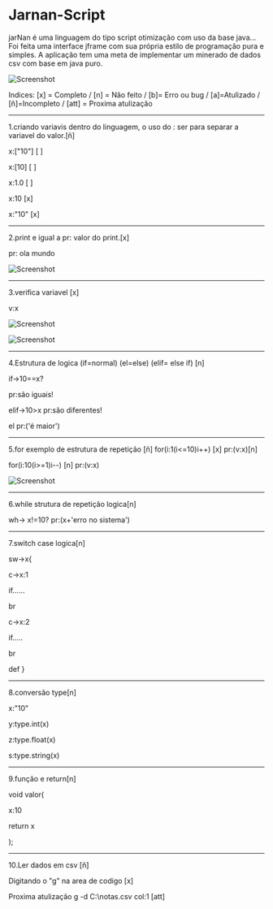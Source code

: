 # Jarnan-Script

jarNan é uma linguagem do tipo script otimização com uso da base java...
Foi feita uma interface jframe com sua própria estilo de programação pura e simples.
A aplicação tem uma meta de implementar um minerado de dados csv com base em java puro.


 ![Screenshot](https://uploaddeimagens.com.br/images/002/516/336/original/jarnan.png?1574806640)



Indices: [x] = Completo / [n] = Não feito  / [b]= Erro ou bug / [a]=Atulizado / [ñ]=Incompleto / [att] = Proxima atulização


_______________________________________________________________________________________________________________

1.criando variavis dentro do linguagem, o uso do : ser para separar a variavel do valor.[ñ]

x:["10"] [ ] 

x:[10]   [ ]

x:1.0    [ ]

x:10     [x]

x:"10"   [x]

_______________________________________________________________________________________________________________

2.print e igual a pr: valor do print.[x]

pr: ola mundo

![Screenshot](https://uploaddeimagens.com.br/images/002/516/315/original/jarnanprint.png?1574805069)


_______________________________________________________________________________________________________________
3.verifica variavel [x]

v:x

![Screenshot](https://uploaddeimagens.com.br/images/002/516/307/original/jarnanvariavel.png?1574804712)

![Screenshot](https://uploaddeimagens.com.br/images/002/516/324/original/jarnanverificarVariavel.png?1574805930)


_______________________________________________________________________________________________________________
4.Estrutura de logica (if=normal) (el=else) (elif= else if) [n]

if->10==x?

pr:são iguais!

elif->10>x
pr:são diferentes!

el
pr:('é maior')

_______________________________________________________________________________________________________________


5.for exemplo de estrutura de repetição [ñ]
for(i:1(i<=10)i++) [x]
pr:(v:x)[n]


for(i:10(i>=1)i--) [n]
pr:(v:x)



![Screenshot](https://uploaddeimagens.com.br/images/002/516/320/original/jarnanfor.png?1574805768)

_______________________________________________________________________________________________________________
6.while strutura de repetição logica[n]

wh-> x!=10?
pr:(x+'erro no sistema')

_______________________________________________________________________________________________________________

7.switch case logica[n]

sw->x{

c->x:1

if......

br

c->x:2

if.....

br

def
}
_______________________________________________________________________________________________________________

8.conversão type[n]

x:"10"

y:type.int(x)

z:type.float(x)

s:type.string(x)

_______________________________________________________________________________________________________________
9.função e return[n]

void valor(

x:10

return x

);
___________________________________________________________________________
10.Ler dados em csv [ñ]


Digitando o "g" na area de codigo [x]
                                              
Proxima atulização  g -d C:\\notas.csv col:1 [att]
                                             


